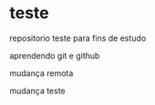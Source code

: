 # teste
repositorio teste para fins de estudo

aprendendo git e github

mudança remota

mudança teste
